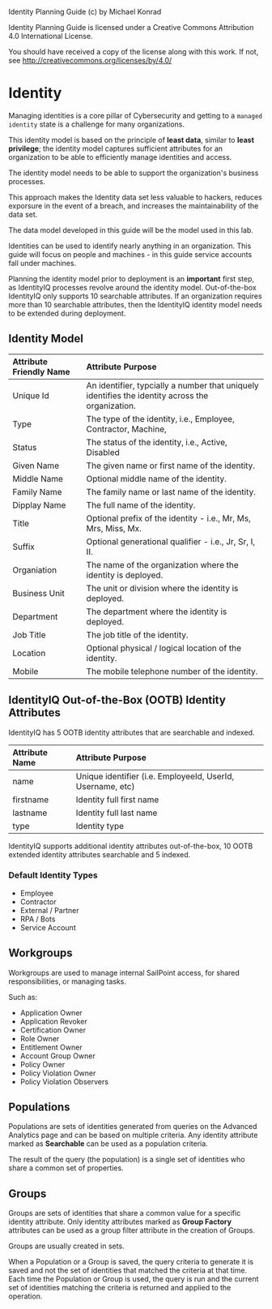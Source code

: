 Identity Planning Guide (c) by Michael Konrad

Identity Planning Guide is licensed under a 
Creative Commons Attribution 4.0 International License.

You should have received a copy of the license along with this
work. If not, see <http://creativecommons.org/licenses/by/4.0/>

# Identity

Managing identities is a core pillar of Cybersecurity and getting to 
a `managed identity` state is a challenge for many organizations. 

This identity model is based on the principle of __least data__, similar to 
__least privilege__; the identity model captures sufficient attributes for an 
organization to be able to efficiently manage identities and access. 

The identity model needs to be able to support the organization's 
business processes. 

This approach makes the Identity data set less valuable to hackers, reduces 
exporsure in the event of a breach, and increases the maintainability of the 
data set. 

The data model developed in this guide will be the model used in this lab.

Identities can be used to identify nearly anything in an organization. This 
guide will focus on people and machines - in this guide service accounts fall 
under machines.

Planning the identity model prior to deployment is an __important__ first step,
as IdentityIQ processes revolve around the identity model. Out-of-the-box 
IdentityIQ only supports 10 searchable attributes. If an organization requires 
more than 10 searchable attributes, then the IdentityIQ identity model needs to 
be extended during deployment. 


## Identity Model

| Attribute Friendly Name | Attribute Purpose |
| :---           | :--- |
| Unique Id      | An identifier, typcially a number that uniquely identifies the identity across the organization. |
| Type           | The type of the identity, i.e., Employee, Contractor, Machine,  |
| Status         | The status of the identity, i.e., Active, Disabled |
| Given Name     | The given name or first name of the identity. |
| Middle Name    | Optional middle name of the identity. |
| Family Name    | The family name or last name of the identity. |
| Dipplay Name   | The full name of the identity. |
| Title          | Optional prefix of the identity - i.e., Mr, Ms, Mrs, Miss, Mx. |
| Suffix         | Optional generational qualifier - i.e., Jr, Sr, I, II. |
| Organiation    | The name of the organization where the identity is deployed. |
| Business Unit  | The unit or division where the identity is deployed. |
| Department     | The department where the identity is deployed. |
| Job Title      | The job title of the identity. |
| Location       | Optional physical / logical location of the identity. | 
| Mobile         | The mobile telephone number of the identity. |


## IdentityIQ Out-of-the-Box (OOTB) Identity Attributes


IdentityIQ has 5 OOTB identity attributes that are searchable and indexed.

| Attribute Name | Attribute Purpose |
| :---           | :--- |
| name | Unique identifier (i.e. EmployeeId, UserId, Username, etc) |
| firstname | Identity full first name |
| lastname  | Identity full last name |
| type | Identity type |



IdentityIQ supports additional identity attributes out-of-the-box, 
10 OOTB extended identity attributes searchable and 5 indexed.


### Default Identity Types

* Employee
* Contractor
* External / Partner
* RPA / Bots
* Service Account


## Workgroups

Workgroups are used to manage internal SailPoint access, for shared 
responsibilities, or managing tasks. 

Such as:
* Application Owner
* Application Revoker
* Certification Owner
* Role Owner
* Entitlement Owner
* Account Group Owner
* Policy Owner
* Policy Violation Owner
* Policy Violation Observers


## Populations

Populations are sets of identities generated from queries on the Advanced 
Analytics page and can be based on multiple criteria. Any identity attribute 
marked as __Searchable__ can be used as a population criteria. 


The  result of the query (the population) is a single set of identities who 
share a common set of properties.


## Groups

Groups are sets of identities that share a common value for a specific 
identity attribute. Only identity attributes marked as __Group Factory__ 
attributes can be used as a group filter attribute in the creation of 
Groups. 


Groups are usually created in sets. 


When a Population or a Group is saved, the query criteria to generate it is 
saved and not the set of identities that matched the criteria at that time. 
Each time the Population or Group is used, the query is run and the current 
set of identities matching the criteria is returned and applied to the 
operation. 